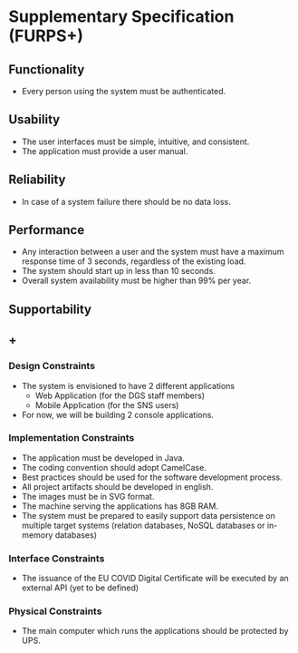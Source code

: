 # Supplementary Specification (FURPS+)

## Functionality

- Every person using the system must be authenticated.

## Usability

- The user interfaces must be simple, intuitive, and consistent.
- The application must provide a user manual.

## Reliability

- In case of a system failure there should be no data loss.

## Performance

- Any interaction between a user and the system must have a maximum response time of 3 seconds, regardless of the existing load.
- The system should start up in less than 10 seconds.
- Overall system availability must be higher than 99% per year.

## Supportability

## +

### Design Constraints

- The system is envisioned to have 2 different applications
    - Web Application (for the DGS staff members)
    - Mobile Application (for the SNS users)
- For now, we will be building 2 console applications.

### Implementation Constraints

- The application must be developed in Java.
- The coding convention should adopt CamelCase.
- Best practices should be used for the software development process.
- All project artifacts should be developed in english.
- The images must be in SVG format.
- The machine serving the applications has 8GB RAM.
- The system must be prepared to easily support data persistence on multiple target systems (relation databases, NoSQL databases or in-memory databases)

### Interface Constraints

- The issuance of the EU COVID Digital Certificate will be executed by an external API (yet to be defined)

### Physical Constraints

- The main computer which runs the applications should be protected by UPS.

